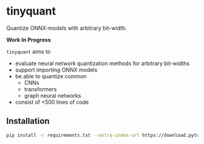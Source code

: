 # tinyquant

Quantize ONNX-models with arbitrary bit-width.

**Work In Progress**

`tinyquant` aims to
 
 - evaluate neural network quantization methods for arbitrary bit-widths
 - support importing ONNX models
 - be able to quantize common
   - CNNs
   - transformers
   - graph neural networks
 - consist of <500 lines of code

## Installation

```bash
pip install -r requirements.txt --extra-index-url https://download.pytorch.org/whl/cpu
```